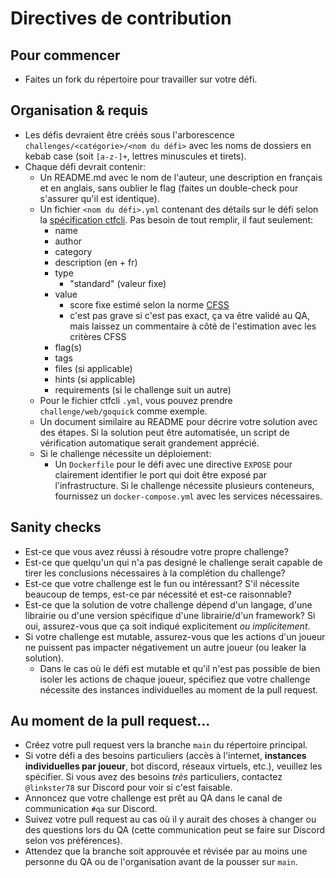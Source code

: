# Directives de contribution

## Pour commencer
- Faites un fork du répertoire pour travailler sur votre défi.

## Organisation & requis
- Les défis devraient être créés sous l'arborescence `challenges/<catégorie>/<nom du défi>` avec les noms de dossiers en kebab case (soit `[a-z-]+`, lettres minuscules et tirets).
- Chaque défi devrait contenir:
    - Un README.md avec le nom de l'auteur, une description en français et en anglais, sans oublier le flag (faites un double-check pour s'assurer qu'il est identique).
    - Un fichier `<nom du défi>.yml` contenant des détails sur le défi selon la [spécification ctfcli](https://github.com/CTFd/ctfcli/blob/master/ctfcli/spec/challenge-example.yml). Pas besoin de tout remplir, il faut seulement:
        - name
        - author
        - category
        - description (en + fr)
        - type
            - "standard" (valeur fixe)
        - value
            - score fixe estimé selon la norme [CFSS](https://tricolor-question-028.notion.site/Common-Flag-Scoring-System-CFSS-751f71c34c7d4c1db661cbd7365af71f)
            - c'est pas grave si c'est pas exact, ça va être validé au QA, mais laissez un commentaire à côté de l'estimation avec les critères CFSS
        - flag(s)
        - tags
        - files (si applicable)
        - hints (si applicable)
        - requirements (si le challenge suit un autre)
    - Pour le fichier ctfcli `.yml`, vous pouvez prendre `challenge/web/goquick` comme exemple.
    - Un document similaire au README pour décrire votre solution avec des étapes. Si la solution peut être automatisée, un script de vérification automatique serait grandement apprécié.
    - Si le challenge nécessite un déploiement:
        - Un `Dockerfile` pour le défi avec une directive `EXPOSE` pour clairement identifier le port qui doit être exposé par l'infrastructure. Si le challenge nécessite plusieurs conteneurs, fournissez un `docker-compose.yml` avec les services nécessaires.
    


## Sanity checks
- Est-ce que vous avez réussi à résoudre votre propre challenge?
- Est-ce que quelqu'un qui n'a pas designé le challenge serait capable de tirer les conclusions nécessaires à la complétion du challenge?
- Est-ce que votre challenge est le fun ou intéressant? S'il nécessite beaucoup de temps, est-ce par nécessité et est-ce raisonnable?
- Est-ce que la solution de votre challenge dépend d'un langage, d'une librairie ou d'une version spécifique d'une librairie/d'un framework? Si oui, assurez-vous que ça soit indiqué explicitement _ou implicitement_.
- Si votre challenge est mutable, assurez-vous que les actions d'un joueur ne puissent pas impacter négativement un autre joueur (ou leaker la solution).
    - Dans le cas où le défi est mutable et qu'il n'est pas possible de bien isoler les actions de chaque joueur, spécifiez que votre challenge nécessite des instances individuelles au moment de la pull request.

## Au moment de la pull request...
- Créez votre pull request vers la branche `main` du répertoire principal.
- Si votre défi a des besoins particuliers (accès à l'internet, **instances individuelles par joueur**, bot discord, réseaux virtuels, etc.), veuillez les spécifier. Si vous avez des besoins _très_ particuliers, contactez `@linkster78` sur Discord pour voir si c'est faisable.
- Annoncez que votre challenge est prêt au QA dans le canal de communication `#qa` sur Discord.
- Suivez votre pull request au cas où il y aurait des choses à changer ou des questions lors du QA (cette communication peut se faire sur Discord selon vos préférences).
- Attendez que la branche soit approuvée et révisée par au moins une personne du QA ou de l'organisation avant de la pousser sur `main`.
